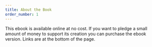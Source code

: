 ```yaml
---
title: About the Book
order_number: 1
---
```


This ebook is available online at no cost. If you want to pledge a small amount of money to support its creation you can purchase the ebook version. Links are at the bottom of the page.
